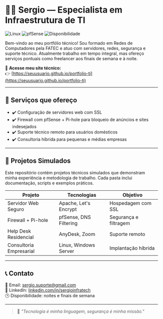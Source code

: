 # 👨‍💻 Sergio — Especialista em Infraestrutura de TI

![Linux](https://img.shields.io/badge/Linux-Expert-green)
![pfSense](https://img.shields.io/badge/pfSense-Firewall-blue)
![Disponibilidade](https://img.shields.io/badge/Disponível-Noites%20e%20Finais%20de%20Semana-orange)

Bem-vindo ao meu portfólio técnico! Sou formado em Redes de Computadores pela FATEC e atuo com servidores, redes, segurança e suporte técnico. Atualmente trabalho em tempo integral, mas ofereço serviços pontuais como freelancer aos finais de semana e à noite.

🔗 **Acesse meu site técnico:**  
👉 [https://seuusuario.github.io/portfolio-ti](https://seuusuario.github.io/portfolio-ti)

---

## 💼 Serviços que ofereço

- ✔️ Configuração de servidores web com SSL  
- ✔️ Firewall com pfSense + Pi-hole para bloqueio de anúncios e sites indesejados  
- ✔️ Suporte técnico remoto para usuários domésticos  
- ✔️ Consultoria híbrida para pequenas e médias empresas  

---

## 📁 Projetos Simulados

Este repositório contém projetos técnicos simulados que demonstram minha experiência e metodologia de trabalho. Cada pasta inclui documentação, scripts e exemplos práticos.

| Projeto | Tecnologias | Objetivo |
|--------|-------------|----------|
| Servidor Web Seguro | Apache, Let's Encrypt | Hospedagem com SSL |
| Firewall + Pi-hole | pfSense, DNS Filtering | Segurança e filtragem |
| Help Desk Residencial | AnyDesk, Zoom | Suporte remoto |
| Consultoria Empresarial | Linux, Windows Server | Implantação híbrida |

---

## 📞 Contato

📧 Email: [sergio.suporte@gmail.com](mailto:sergio.suporte@gmail.com)  
🔗 LinkedIn: [linkedin.com/in/sergioinfratech](https://linkedin.com/in/sergioinfratech)  
🕒 Disponibilidade: noites e finais de semana

---

> 💬 *"Tecnologia é minha linguagem, segurança é minha missão."*
